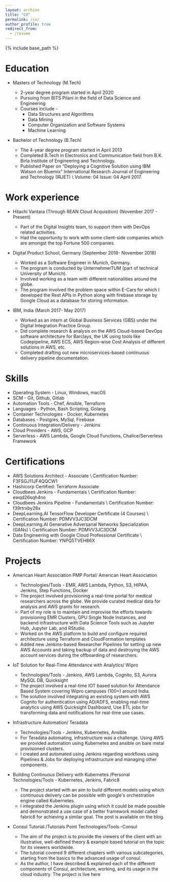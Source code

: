 ```yaml
---
layout: archive
title: "CV"
permalink: /cv/
author_profile: true
redirect_from:
  - /resume
---
```


{% include base_path %}

Education
======
* Masters of Technology (M.Tech)
  * 2-year degree program started in April 2020
  * Pursuing from BITS Pilani in the field of Data Science and Engineering
  * Courses include -
    * Data Structures and Algorithms
    * Data Mining
    * Computer Organization and Software Systems
    * Machine Learning

* Bachelor of Technology (B.Tech)
  * The 4-year degree program started in April 2013
  * Completed B.Tech in Electronics and Communication field from B.K. Birla Institute of Engineering and Technology.
  * Published Paper on “Deploying a Cognitive Solution using IBM Watson on Bluemix” International Research Journal of Engineering and Technology (IRJET) \\ Volume: 04 Issue: 04 April 2017.

Work experience
======
* Hitachi Vantara (Through REAN Cloud Acquisition) (November 2017 - Present)
  * Part of the Digital Insights team, to support them with DevOps related activities.
  * Had the opportunity to work with some client-side companies which are amongst the top Fortune 500 companies.

* Digital Product School, Germany (September 2018- November 2018)
  * Worked as a Software Engineer in Munich, Germany.
  * The program is conducted by ​UnternehmerTUM​ ​(part of ​technical University of Munich​)​.
  * Involved working as a team with different nationalities around the globe.
  * The program involved the problem space within E-Cars for which I developed the Rest APIs in Python along with firebase storage by Google Cloud as a database for storing information.

* IBM, India (March 2017- May 2017)
  * Worked as an intern at Global Business Services (GBS) under the Digital Integration Practice Group.
  * Did complete research & analysis on the AWS Cloud-based DevOps software architecture for Barclays, the UK
using tools like Codepipeline, AWS ECS, AWS Region-wise Cost Analysis of different solutions in AWS, etc.
  * Completed drafting out new microservices-based continuous delivery pipeline documentation.

  
Skills
======
* Operating System - Linux, Windows, macOS
* SCM - Git, Github, Gitlab
* Automation Tools - Chef, Ansible, Terraform
* Languages - ​Python, Bash Scripting, Golang
* Container Technologies - Docker, Kubernetes
* Databases - Postgres, MySql, Firebase
* Continuous Integration/Delivery - Jenkins
* Cloud Providers - AWS, GCP
* Serverless - AWS Lambda, Google Cloud Functions, Chalice/Serverless Framework

Certifications
======
* AWS Solutions Architect - Associate \\ Certification Number: F3FSGJ11JF4QQCW1
* Hashicorp Certified: Terraform Associate
* Cloudbees Jenkins - Fundamentals \\ Certification Number: ewqd26sqh4no
* Cloudbees Jenkins Pipeline - Fundamentals \\ Certification Number: f39rtrxby28x
* DeepLearning.AI TensorFlow Developer Certificate (4 Courses) \\ Certification Number: PDMVV3JC3DCM 
* DeepLearning.AI Generative Adversarial Networks Specialization (GANs) \\ Certification Number: PDMVV3JC3DCM 
* Data Engineering with Google Cloud Professional Certificate \\ Certification Number: YNPQ5TVEH86X

Projects
=====

* American Heart Association PMP Portal​/ American Heart Association
  * Technologies/Tools - ​EMR, AWS Lambda, Python, S3, HIPAA, Jenkins, Step Functions, Docker
  * The project involved provisioning a real-time portal for medical researchers across the globe. We provide curated medical data for analysis and AWS grants for research.
  * Part of my role is to maintain and improvise the efforts towards provisioning EMR Clusters, GPU Single Node Instances, and backend infrastructure with Data Science Tools such as Jupyter Hub, Jupyter Lab, and RStudio.
  * Worked on the AWS platform to build and configure required architecture using Terraform and CloudFormation templates
  * Added new Jenkins-based Researcher Pipelines for setting up new AWS Accounts and taking backup of data and destroying the AWS account services during the offboarding of researchers.

* IoT Solution for Real-Time Attendance with Analytics​/ Wipro
  * Technologies/Tools - ​Jenkins, AWS Lambda, Cognito, S3, Aurora MySQL DB, Quicksight
  * The project involved a real-time IOT based solution for Attendance Based System covering Wipro campuses (100+) around India.
  * The solution involved integrating an existing system with AWS Cognito for authentication using AD/ADFS, enabling real-time analytics using AWS Quicksight Dashboard, Use ETL jobs for transforming data and notifications for real-time use cases.
    
 
* Infrastructure Automation​/ Teradata
  * Technologies/Tools - ​Jenkins, Kubernetes, Ansible
  * For Teradata automating, infrastructure was a challenge. Using AWS we provided automation using Kubernetes and ansible on bare metal provisioned clusters.
  * I created and automated using Jenkins regarding workflows using Pipelines & Jobs for deploying infrastructure and managing other components.

* Building Continuous Delivery with Kubernetes /​Personal Technologies/Tools - ​Kubernetes, Jenkins, Fabric8
  * The project started with an aim to build different models using which continuous delivery can be possible with google's orchestration engine called Kubernetes.
  * I integrated the Jenkins plugin using which it could be made possible and demonstrated a use case of a better framework model called fabric8 for achieving a similar goal. The post is available on ​the blog.​

* Consul Tutorial​ ​/​Tutorials Point Technologies/Tools -​Consul
  * The aim of the project is to provide the viewers of the client with an illustrative, well-defined theory & example based tutorial on the topic for its viewers worldwide.
  * The tutorial covered 9 different chapters with various subcategories, starting from the basics to the advanced usage of consul.
  * As the author, I have described & explained each of the different components of Consul, architecture, working, and its usage in the cloud industry. The project is live ​here
